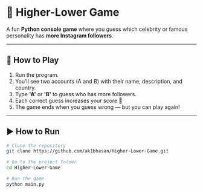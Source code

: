 # 🔼 Higher-Lower Game

A fun **Python console game** where you guess which celebrity or famous personality has **more Instagram followers**.

---

## 🧩 How to Play

1. Run the program.  
2. You’ll see two accounts (A and B) with their name, description, and country.  
3. Type **'A'** or **'B'** to guess who has more followers.  
4. Each correct guess increases your score 🎯  
5. The game ends when you guess wrong — but you can play again!

---

## ▶️ How to Run

```bash
# Clone the repository
git clone https://github.com/ak1bhasan/Higher-Lower-Game.git

# Go to the project folder
cd Higher-Lower-Game

# Run the game
python main.py

